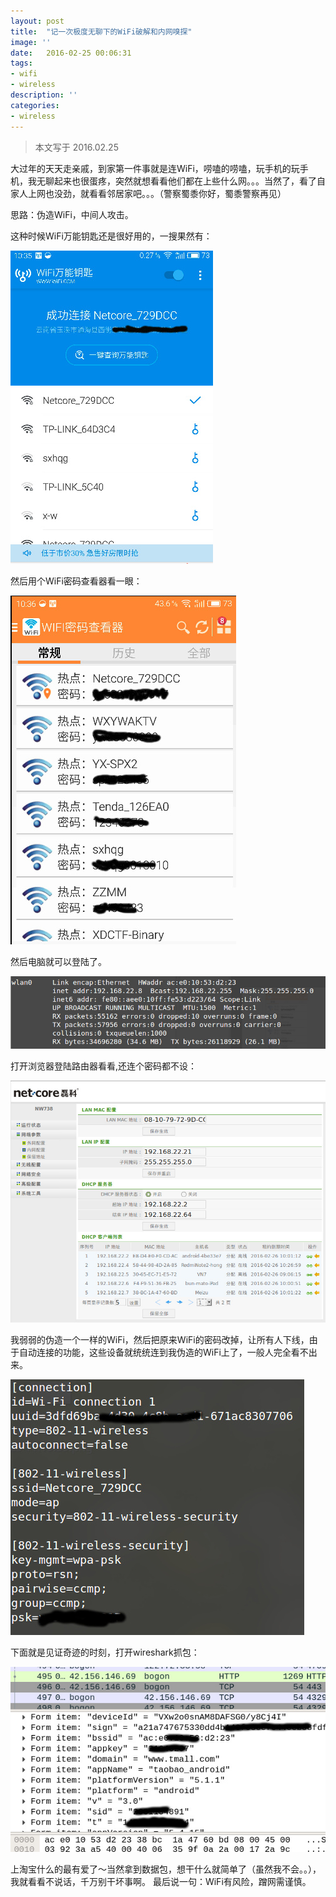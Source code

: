 ```yaml
---
layout: post
title:  "记一次极度无聊下的WiFi破解和内网嗅探"
image: ''
date:   2016-02-25 00:06:31
tags:
- wifi
- wireless
description: ''
categories:
- wireless
---
```



> 本文写于 2016.02.25

大过年的天天走亲戚，到家第一件事就是连WiFi，唠嗑的唠嗑，玩手机的玩手机，我无聊起来也很蛋疼，突然就想看看他们都在上些什么网。。。当然了，看了自家人上网也没劲，就看看邻居家吧。。。（警察蜀黍你好，蜀黍警察再见）

思路：伪造WiFi，中间人攻击。

这种时候WiFi万能钥匙还是很好用的，一搜果然有：

![](/post_pic/2016-02-25-boring_wifi/wifi_1.jpg)

然后用个WiFi密码查看器看一眼：

![](/post_pic/2016-02-25-boring_wifi/wifi_2.jpg)

然后电脑就可以登陆了。

![](/post_pic/2016-02-25-boring_wifi/wifi_3.jpg)

打开浏览器登陆路由器看看,还连个密码都不设：

![](/post_pic/2016-02-25-boring_wifi/wifi_4.jpg)

我弱弱的伪造一个一样的WiFi，然后把原来WiFi的密码改掉，让所有人下线，由于自动连接的功能，这些设备就统统连到我伪造的WiFi上了，一般人完全看不出来。

![](/post_pic/2016-02-25-boring_wifi/wifi_5.jpg)

下面就是见证奇迹的时刻，打开wireshark抓包：

![](/post_pic/2016-02-25-boring_wifi/wifi_6.jpg)

上淘宝什么的最有爱了～当然拿到数据包，想干什么就简单了（虽然我不会。。），我就看看不说话，千万别干坏事啊。
最后说一句：WiFi有风险，蹭网需谨慎。
